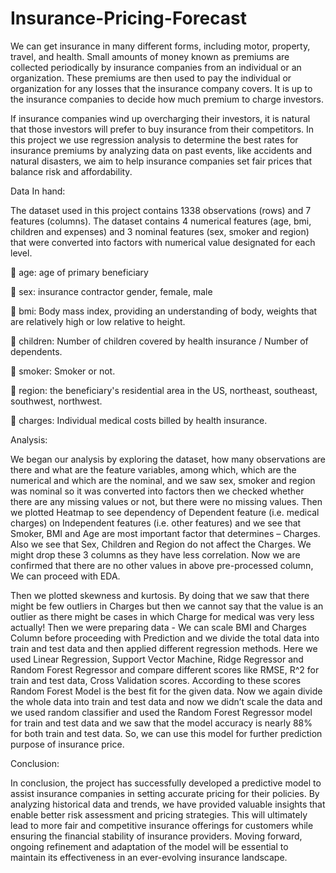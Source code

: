 # Insurance-Pricing-Forecast
We can get insurance in many different forms, including motor, property, travel, and 
health. Small amounts of money known as premiums are collected periodically by 
insurance companies from an individual or an organization. These premiums are 
then used to pay the individual or organization for any losses that the insurance 
company covers. It is up to the insurance companies to decide how much premium 
to charge investors.

If insurance companies wind up overcharging their investors, it is natural that those 
investors will prefer to buy insurance from their competitors. In this project we use
regression analysis to determine the best rates for insurance premiums by analyzing 
data on past events, like accidents and natural disasters, we aim to help insurance 
companies set fair prices that balance risk and affordability. 

Data In hand:

The dataset used in this project contains 1338 observations (rows) and 7 features 
(columns). The dataset contains 4 numerical features (age, bmi, children and 
expenses) and 3 nominal features (sex, smoker and region) that were converted into 
factors with numerical value designated for each level.

 age: age of primary beneficiary

 sex: insurance contractor gender, female, male

 bmi: Body mass index, providing an understanding of body, weights that are 
relatively high or low relative to height.

 children: Number of children covered by health insurance / Number of 
dependents.

 smoker: Smoker or not.

 region: the beneficiary's residential area in the US, northeast, southeast, 
southwest, northwest.

 charges: Individual medical costs billed by health insurance.

Analysis:

We began our analysis by exploring the dataset, how many observations are there 
and what are the feature variables, among which, which are the numerical and which 
are the nominal, and we saw sex, smoker and region was nominal so it was 
converted into factors then we checked whether there are any missing values or not,
but there were no missing values. Then we plotted Heatmap to see dependency of
Dependent feature (i.e. medical charges) on Independent features (i.e. other
features) and we see that Smoker, BMI and Age are most important factor that 
determines – Charges. Also we see that Sex, Children and Region do not affect the 
Charges. We might drop these 3 columns as they have less correlation. Now we are 
confirmed that there are no other values in above pre-processed column, We can 
proceed with EDA.

Then we plotted skewness and kurtosis. By doing that we saw that there might be 
few outliers in Charges but then we cannot say that the value is an outlier as there 
might be cases in which Charge for medical was very less actually!
Then we were preparing data - We can scale BMI and Charges Column before 
proceeding with Prediction and we divide the total data into train and test data and 
then applied different regression methods. Here we used Linear Regression, Support 
Vector Machine, Ridge Regressor and Random Forest Regressor and compare
different scores like RMSE, R^2 for train and test data, Cross Validation scores.
According to these scores Random Forest Model is the best fit for the given data. 
Now we again divide the whole data into train and test data and now we didn’t scale 
the data and we used random classifier and used the Random Forest Regressor 
model for train and test data and we saw that the model accuracy is nearly 88% for 
both train and test data. So, we can use this model for further prediction purpose of 
insurance price.

Conclusion:

In conclusion, the project has successfully developed a predictive model to assist 
insurance companies in setting accurate pricing for their policies. By analyzing 
historical data and trends, we have provided valuable insights that enable better risk
assessment and pricing strategies. This will ultimately lead to more fair and 
competitive insurance offerings for customers while ensuring the financial stability of 
insurance providers. Moving forward, ongoing refinement and adaptation of the 
model will be essential to maintain its effectiveness in an ever-evolving insurance 
landscape.
